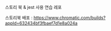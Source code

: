 스토리 북 & jest 사용 연습 레포 

스토리북 배포 : 
https://www.chromatic.com/builds?appId=632434bf3fbaef7d1e8a024a

